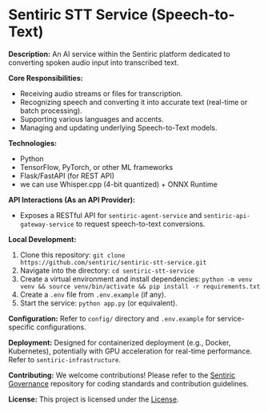 # Sentiric STT Service (Speech-to-Text)

**Description:** An AI service within the Sentiric platform dedicated to converting spoken audio input into transcribed text.

**Core Responsibilities:**
*   Receiving audio streams or files for transcription.
*   Recognizing speech and converting it into accurate text (real-time or batch processing).
*   Supporting various languages and accents.
*   Managing and updating underlying Speech-to-Text models.

**Technologies:**
*   Python
*   TensorFlow, PyTorch, or other ML frameworks
*   Flask/FastAPI (for REST API)
* we can use Whisper.cpp (4-bit quantized) + ONNX Runtime

**API Interactions (As an API Provider):**
*   Exposes a RESTful API for `sentiric-agent-service` and `sentiric-api-gateway-service` to request speech-to-text conversions.

**Local Development:**
1.  Clone this repository: `git clone https://github.com/sentiric/sentiric-stt-service.git`
2.  Navigate into the directory: `cd sentiric-stt-service`
3.  Create a virtual environment and install dependencies: `python -m venv venv && source venv/bin/activate && pip install -r requirements.txt`
4.  Create a `.env` file from `.env.example` (if any).
5.  Start the service: `python app.py` (or equivalent).

**Configuration:**
Refer to `config/` directory and `.env.example` for service-specific configurations.

**Deployment:**
Designed for containerized deployment (e.g., Docker, Kubernetes), potentially with GPU acceleration for real-time performance. Refer to `sentiric-infrastructure`.

**Contributing:**
We welcome contributions! Please refer to the [Sentiric Governance](https://github.com/sentiric/sentiric-governance) repository for coding standards and contribution guidelines.

**License:**
This project is licensed under the [License](LICENSE).
